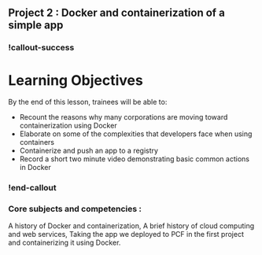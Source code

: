 ## Project 2 :  Docker and containerization of a simple app

### !callout-success
# Learning Objectives
By the end of this lesson, trainees will be able to:
- Recount the reasons why many corporations are moving toward containerization using Docker
- Elaborate on some of the complexities that developers face when using containers
- Containerize and push an app to a registry
- Record a short two minute video demonstrating basic common actions in Docker
### !end-callout


### Core subjects and competencies : 
A history of Docker and containerization, 
A brief history of cloud computing and web services, 
Taking the app we deployed to PCF in the first project and containerizing it using Docker.

 

